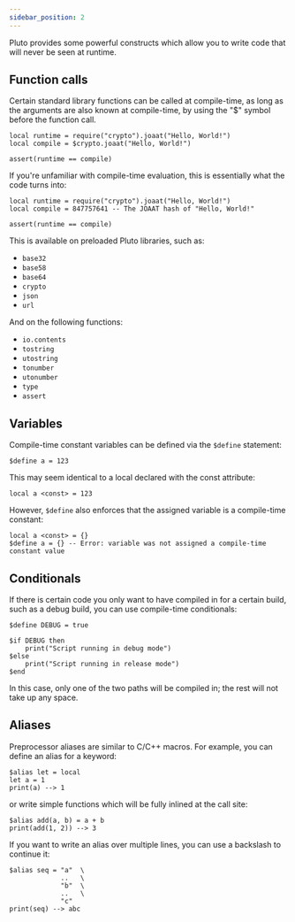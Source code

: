 ```yaml
---
sidebar_position: 2
---
```

Pluto provides some powerful constructs which allow you to write code that will never be seen at runtime.

## Function calls

Certain standard library functions can be called at compile-time, as long as the arguments are also known at compile-time, by using the "$" symbol before the function call.

```pluto showLineNumbers
local runtime = require("crypto").joaat("Hello, World!")
local compile = $crypto.joaat("Hello, World!")

assert(runtime == compile)
```
If you're unfamiliar with compile-time evaluation, this is essentially what the code turns into:
```pluto showLineNumbers
local runtime = require("crypto").joaat("Hello, World!")
local compile = 847757641 -- The JOAAT hash of "Hello, World!"

assert(runtime == compile)
```

This is available on preloaded Pluto libraries, such as:
- `base32`
- `base58`
- `base64`
- `crypto`
- `json`
- `url`

And on the following functions:
- `io.contents`
- `tostring`
- `utostring`
- `tonumber`
- `utonumber`
- `type`
- `assert`

## Variables

Compile-time constant variables can be defined via the `$define` statement:
```pluto
$define a = 123
```
This may seem identical to a local declared with the const attribute:
```pluto
local a <const> = 123
```
However, `$define` also enforces that the assigned variable is a compile-time constant:
```pluto
local a <const> = {}
$define a = {} -- Error: variable was not assigned a compile-time constant value
```

## Conditionals

If there is certain code you only want to have compiled in for a certain build, such as a debug build, you can use compile-time conditionals:

```pluto
$define DEBUG = true

$if DEBUG then
    print("Script running in debug mode")
$else
    print("Script running in release mode")
$end
```

In this case, only one of the two paths will be compiled in; the rest will not take up any space.

## Aliases

Preprocessor aliases are similar to C/C++ macros. For example, you can define an alias for a keyword:

```pluto
$alias let = local
let a = 1
print(a) --> 1
```

or write simple functions which will be fully inlined at the call site:

```pluto
$alias add(a, b) = a + b
print(add(1, 2)) --> 3
```

If you want to write an alias over multiple lines, you can use a backslash to continue it:

```pluto
$alias seq = "a"  \
             ..   \
             "b"  \
             ..   \
             "c"
print(seq) --> abc
```
